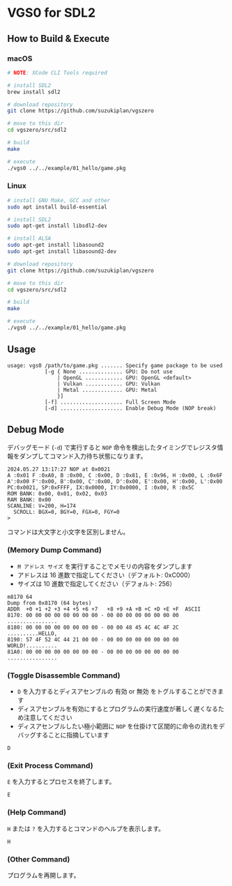 # VGS0 for SDL2

## How to Build & Execute

### macOS

```bash
# NOTE: XCode CLI Tools required

# install SDL2
brew install sdl2

# download repository
git clone https://github.com/suzukiplan/vgszero

# move to this dir
cd vgszero/src/sdl2

# build
make

# execute
./vgs0 ../../example/01_hello/game.pkg
```

### Linux

```bash
# install GNU Make, GCC and other
sudo apt install build-essential

# install SDL2
sudo apt-get install libsdl2-dev

# install ALSA
sudo apt-get install libasound2
sudo apt-get install libasound2-dev

# download repository
git clone https://github.com/suzukiplan/vgszero

# move to this dir
cd vgszero/src/sdl2

# build
make

# execute
./vgs0 ../../example/01_hello/game.pkg
```

## Usage

```
usage: vgs0 /path/to/game.pkg ....... Specify game package to be used
            [-g { None .............. GPU: Do not use
                | OpenGL ............ GPU: OpenGL <default>
                | Vulkan ............ GPU: Vulkan
                | Metal ............. GPU: Metal
                }]
            [-f] .................... Full Screen Mode
            [-d] .................... Enable Debug Mode (NOP break)
```

## Debug Mode

デバッグモード (`-d`) で実行すると `NOP` 命令を検出したタイミングでレジスタ情報をダンプしてコマンド入力待ち状態になります。

```
2024.05.27 13:17:27 NOP at 0x0021
A :0x01 F :0xA0, B :0x00, C :0x00, D :0x81, E :0x96, H :0x00, L :0x6F
A':0x00 F':0x00, B':0x00, C':0x00, D':0x00, E':0x00, H':0x00, L':0x00
PC:0x0021, SP:0xFFFF, IX:0x0000, IY:0x0000, I :0x00, R :0x5C
ROM BANK: 0x00, 0x01, 0x02, 0x03
RAM BANK: 0x00
SCANLINE: V=200, H=174
  SCROLL: BGX=0, BGY=0, FGX=0, FGY=0
> 
```

コマンドは大文字と小文字を区別しません。

### (Memory Dump Command)

- `M アドレス サイズ` を実行することでメモリの内容をダンプします
- アドレスは 16 進数で指定してください（デフォルト: 0xC000）
- サイズは 10 進数で指定してください（デフォルト: 256）

```
m8170 64
Dump from 0x8170 (64 bytes)
ADDR  +0 +1 +2 +3 +4 +5 +6 +7   +8 +9 +A +B +C +D +E +F  ASCII
8170: 00 00 00 00 00 00 00 00 - 00 00 00 00 00 00 00 00  ................
8180: 00 00 00 00 00 00 00 00 - 00 00 48 45 4C 4C 4F 2C  ..........HELLO,
8190: 57 4F 52 4C 44 21 00 00 - 00 00 00 00 00 00 00 00  WORLD!..........
81A0: 00 00 00 00 00 00 00 00 - 00 00 00 00 00 00 00 00  ................
```

### (Toggle Disassemble Command)

- `D` を入力するとディスアセンブルの 有効 or 無効 をトグルすることができます
- ディスアセンブルを有効にするとプログラムの実行速度が著しく遅くなるため注意してください
- ディスアセンブルしたい極小範囲に `NOP` を仕掛けて区間的に命令の流れをデバッグすることに指摘しています

```
D
```

### (Exit Process Command)

`E` を入力するとプロセスを終了します。

```
E
```


### (Help Command)

`H` または `?` を入力するとコマンドのヘルプを表示します。

```
H
```

### (Other Command)

プログラムを再開します。
